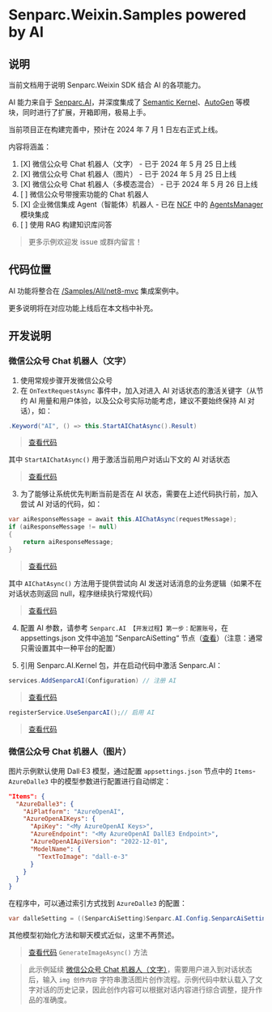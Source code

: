 # Senparc.Weixin.Samples powered by AI

## 说明

当前文档用于说明 Senparc.Weixin SDK 结合 AI 的各项能力。

AI 能力来自于 [Senparc.AI](https://github.com/Senparc/Senparc.AI)，并深度集成了 [Semantic Kernel](https://github.com/microsoft/semantic-kernel)、[AutoGen](https://github.com/microsoft/autogen) 等模块，同时进行了扩展，开箱即用，极易上手。

当前项目正在构建完善中，预计在 2024 年 7 月 1 日左右正式上线。

内容将涵盖：

1. [X] 微信公众号 Chat 机器人（文字） - 已于 2024 年 5 月 25 日上线
2. [X] 微信公众号 Chat 机器人（图片） - 已于 2024 年 5 月 25 日上线
3. [X] 微信公众号 Chat 机器人（多模态混合） - 已于 2024 年 5 月 26 日上线
4. [ ] 微信公众号带搜索功能的 Chat 机器人
5. [X] 企业微信集成 Agent（智能体）机器人 - 已在 [NCF](https://github.com/NeuCharFramework/NCF) 中的 [AgentsManager](https://github.com/NeuCharFramework/NcfPackageSources/tree/master/src/Extensions/Senparc.Xncf.AgentsManager) 模块集成
6. [ ] 使用 RAG 构建知识库问答

> 更多示例欢迎发 issue 或群内留言！

## 代码位置

AI 功能将整合在 [/Samples/All/net8-mvc](../Samples/All/net8-mvc/Senparc.Weixin.Sample.Net8/) 集成案例中。

更多说明将在对应功能上线后在本文档中补充。

## 开发说明

### 微信公众号 Chat 机器人（文字）

1. 使用常规步骤开发微信公众号
2. 在 `OnTextRequestAsync` 事件中，加入对进入 AI 对话状态的激活关键字（从节约 AI 用量和用户体验，以及公众号实际功能考虑，建议不要始终保持 AI 对话），如：

``` C#
.Keyword("AI", () => this.StartAIChatAsync().Result)
```

> [查看代码](https://github.com/JeffreySu/WeiXinMPSDK/blob/f28a5995b3e5f01b3be384b5c7462324ec6f0886/Samples/All/Senparc.Weixin.Sample.CommonService/MessageHandlers/CustomMessageHandler/CustomMessageHandler.cs#L194-L194)

其中 `StartAIChatAsync()` 用于激活当前用户对话山下文的 AI 对话状态

> [查看代码](https://github.com/JeffreySu/WeiXinMPSDK/blob/d721b118b036b6f37d2cf4e932fb954653eba667/Samples/All/Senparc.Weixin.Sample.CommonService/AI/MessageHandlers/CustomMessageHandler_AI.cs#L70-L70)


3. 为了能够让系统优先判断当前是否在 AI 状态，需要在上述代码执行前，加入尝试 AI 对话的代码，如：

``` C#
var aiResponseMessage = await this.AIChatAsync(requestMessage);
if (aiResponseMessage != null)
{
    return aiResponseMessage;
}
```

> [查看代码](https://github.com/JeffreySu/WeiXinMPSDK/blob/f28a5995b3e5f01b3be384b5c7462324ec6f0886/Samples/All/Senparc.Weixin.Sample.CommonService/MessageHandlers/CustomMessageHandler/CustomMessageHandler.cs#L179-L179)

其中 `AIChatAsync()` 方法用于提供尝试向 AI 发送对话消息的业务逻辑（如果不在对话状态则返回 null，程序继续执行常规代码）

> [查看代码](https://github.com/JeffreySu/WeiXinMPSDK/blob/d721b118b036b6f37d2cf4e932fb954653eba667/Samples/All/Senparc.Weixin.Sample.CommonService/AI/MessageHandlers/CustomMessageHandler_AI.cs#L43-L43)

4. 配置 AI 参数，请参考 `Senparc.AI 【开发过程】第一步：配置账号`，在 appsettings.json 文件中追加 ”SenparcAiSetting“ 节点（[查看](https://github.com/Senparc/Senparc.AI/blob/main/README.md#%E7%AC%AC%E4%B8%80%E6%AD%A5%E9%85%8D%E7%BD%AE%E8%B4%A6%E5%8F%B7)）（注意：通常只需设置其中一种平台的配置）

5. 引用 Senparc.AI.Kernel 包，并在启动代码中激活 Senparc.AI：

``` C#
services.AddSenparcAI(Configuration) // 注册 AI
```

> [查看代码](https://github.com/JeffreySu/WeiXinMPSDK/blob/f28a5995b3e5f01b3be384b5c7462324ec6f0886/Samples/All/net8-mvc/Senparc.Weixin.Sample.Net8/Startup.cs#L88-L88)

``` C#
registerService.UseSenparcAI();// 启用 AI
```

> [查看代码](https://github.com/JeffreySu/WeiXinMPSDK/blob/f28a5995b3e5f01b3be384b5c7462324ec6f0886/Samples/All/net8-mvc/Senparc.Weixin.Sample.Net8/Startup.cs#L452-L452)


### 微信公众号 Chat 机器人（图片）

图片示例默认使用 Dall·E3 模型，通过配置 `appsettings.json` 节点中的 `Items`-`AzureDalle3` 中的模型参数进行配置进行自动绑定：

``` json
"Items": {
  "AzureDalle3": {
    "AiPlatform": "AzureOpenAI",
    "AzureOpenAIKeys": {
      "ApiKey": "<My AzureOpenAI Keys>",
      "AzureEndpoint": "<My AzureOpenAI DallE3 Endpoint>",
      "AzureOpenAIApiVersion": "2022-12-01",
      "ModelName": {
        "TextToImage": "dall-e-3"
      }
    }
  }
}
```

在程序中，可以通过索引方式找到 `AzureDalle3` 的配置：

``` C#
var dalleSetting = ((SenparcAiSetting)Senparc.AI.Config.SenparcAiSetting)["AzureDallE3"];
```

其他模型初始化方法和聊天模式近似，这里不再赘述。

> [查看代码](https://github.com/JeffreySu/WeiXinMPSDK/blob/6a1593fce4e9c77ae0b04069c5e34f1234f726a3/Samples/All/Senparc.Weixin.Sample.CommonService/AI/MessageHandlers/CustomMessageHandler_AI.cs) `GenerateImageAsync()` 方法

> 此示例延续 [微信公众号 Chat 机器人（文字）](#%E5%BE%AE%E4%BF%A1%E5%85%AC%E4%BC%97%E5%8F%B7-chat-%E6%9C%BA%E5%99%A8%E4%BA%BA%E6%96%87%E5%AD%97)，需要用户进入到对话状态后，输入 `img 创作内容` 字符串激活图片创作流程。示例代码中默认载入了文字对话的历史记录，因此创作内容可以根据对话内容进行综合调整，提升作品的准确度。
